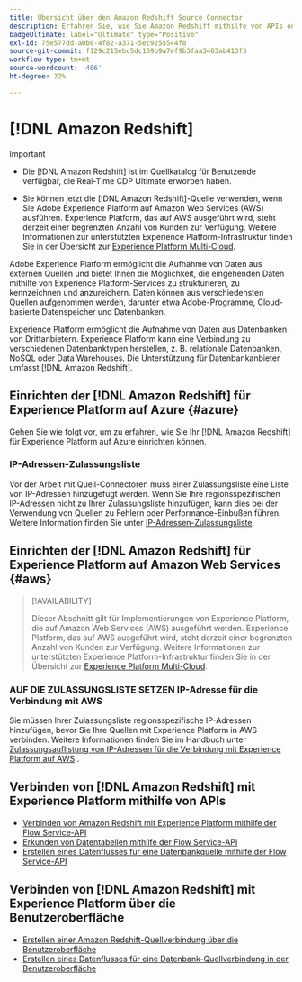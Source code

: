 ```yaml
---
title: Übersicht über den Amazon Redshift Source Connector
description: Erfahren Sie, wie Sie Amazon Redshift mithilfe von APIs oder der Benutzeroberfläche mit Adobe Experience Platform verbinden.
badgeUltimate: label="Ultimate" type="Positive"
exl-id: 75e577dd-a0b0-4f82-a371-5ec9255544f8
source-git-commit: f129c215ebc5dc169b9a7ef9b3faa3463ab413f3
workflow-type: tm+mt
source-wordcount: '406'
ht-degree: 22%

---
```


# [!DNL Amazon Redshift]

>[!IMPORTANT]
>
>- Die [!DNL Amazon Redshift] ist im Quellkatalog für Benutzende verfügbar, die Real-Time CDP Ultimate erworben haben.
>
>- Sie können jetzt die [!DNL Amazon Redshift]-Quelle verwenden, wenn Sie Adobe Experience Platform auf Amazon Web Services (AWS) ausführen. Experience Platform, das auf AWS ausgeführt wird, steht derzeit einer begrenzten Anzahl von Kunden zur Verfügung. Weitere Informationen zur unterstützten Experience Platform-Infrastruktur finden Sie in der Übersicht zur [Experience Platform Multi-Cloud](../../../landing/multi-cloud.md).


Adobe Experience Platform ermöglicht die Aufnahme von Daten aus externen Quellen und bietet Ihnen die Möglichkeit, die eingehenden Daten mithilfe von Experience Platform-Services zu strukturieren, zu kennzeichnen und anzureichern. Daten können aus verschiedensten Quellen aufgenommen werden, darunter etwa Adobe-Programme, Cloud-basierte Datenspeicher und Datenbanken.

Experience Platform ermöglicht die Aufnahme von Daten aus Datenbanken von Drittanbietern. Experience Platform kann eine Verbindung zu verschiedenen Datenbanktypen herstellen, z. B. relationale Datenbanken, NoSQL oder Data Warehouses. Die Unterstützung für Datenbankanbieter umfasst [!DNL Amazon Redshift].

## Einrichten der [!DNL Amazon Redshift] für Experience Platform auf Azure {#azure}

Gehen Sie wie folgt vor, um zu erfahren, wie Sie Ihr [!DNL Amazon Redshift] für Experience Platform auf Azure einrichten können.

### IP-Adressen-Zulassungsliste

Vor der Arbeit mit Quell-Connectoren muss einer Zulassungsliste eine Liste von IP-Adressen hinzugefügt werden. Wenn Sie Ihre regionsspezifischen IP-Adressen nicht zu Ihrer Zulassungsliste hinzufügen, kann dies bei der Verwendung von Quellen zu Fehlern oder Performance-Einbußen führen. Weitere Information finden Sie unter [IP-Adressen-Zulassungsliste](../../ip-address-allow-list.md).

## Einrichten der [!DNL Amazon Redshift] für Experience Platform auf Amazon Web Services {#aws}

>[!AVAILABILITY]
>
>Dieser Abschnitt gilt für Implementierungen von Experience Platform, die auf Amazon Web Services (AWS) ausgeführt werden. Experience Platform, das auf AWS ausgeführt wird, steht derzeit einer begrenzten Anzahl von Kunden zur Verfügung. Weitere Informationen zur unterstützten Experience Platform-Infrastruktur finden Sie in der Übersicht zur [Experience Platform Multi-Cloud](../../../landing/multi-cloud.md).

### AUF DIE ZULASSUNGSLISTE SETZEN IP-Adresse für die Verbindung mit AWS

Sie müssen Ihrer Zulassungsliste regionsspezifische IP-Adressen hinzufügen, bevor Sie Ihre Quellen mit Experience Platform in AWS verbinden. Weitere Informationen finden Sie im Handbuch unter [Zulassungsauflistung von IP-Adressen für die Verbindung mit Experience Platform auf AWS](../../ip-address-allow-list.md) .

## Verbinden von [!DNL Amazon Redshift] mit Experience Platform mithilfe von APIs

- [Verbinden von Amazon Redshift mit Experience Platform mithilfe der Flow Service-API](../../tutorials/api/create/databases/redshift.md)
- [Erkunden von Datentabellen mithilfe der Flow Service-API](../../tutorials/api/explore/tabular.md)
- [Erstellen eines Datenflusses für eine Datenbankquelle mithilfe der Flow Service-API](../../tutorials/api/collect/database-nosql.md)

## Verbinden von [!DNL Amazon Redshift] mit Experience Platform über die Benutzeroberfläche

- [Erstellen einer Amazon Redshift-Quellverbindung über die Benutzeroberfläche](../../tutorials/ui/create/databases/redshift.md)
- [Erstellen eines Datenflusses für eine Datenbank-Quellverbindung in der Benutzeroberfläche](../../tutorials/ui/dataflow/databases.md)
